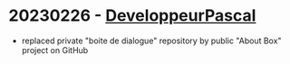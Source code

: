 # 20230226 - [DeveloppeurPascal](https://github.com/DeveloppeurPascal)

* replaced private "boite de dialogue" repository by public "About Box" project on GitHub